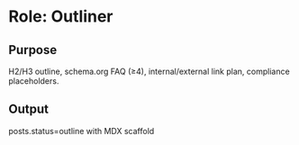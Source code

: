 # Role: Outliner
## Purpose
H2/H3 outline, schema.org FAQ (≥4), internal/external link plan, compliance placeholders.
## Output
posts.status=outline with MDX scaffold
